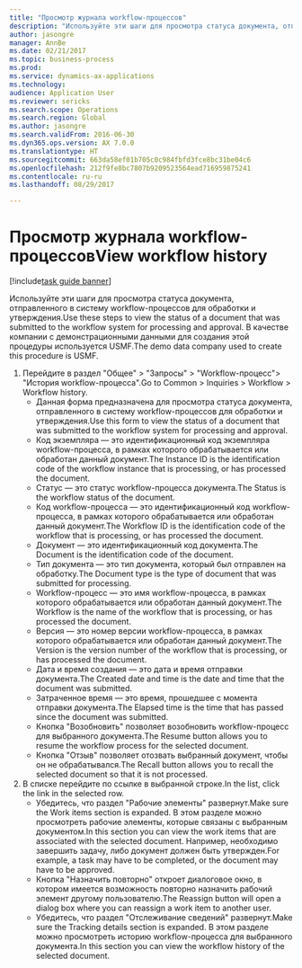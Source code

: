 ```yaml
--- 
title: "Просмотр журнала workflow-процессов"
description: "Используйте эти шаги для просмотра статуса документа, отправленного в систему workflow-процессов для обработки и утверждения."
author: jasongre
manager: AnnBe
ms.date: 02/21/2017
ms.topic: business-process
ms.prod: 
ms.service: dynamics-ax-applications
ms.technology: 
audience: Application User
ms.reviewer: sericks
ms.search.scope: Operations
ms.search.region: Global
ms.author: jasongre
ms.search.validFrom: 2016-06-30
ms.dyn365.ops.version: AX 7.0.0
ms.translationtype: HT
ms.sourcegitcommit: 663da58ef01b705c0c984fbfd3fce8bc31be04c6
ms.openlocfilehash: 212f9fe8bc7807b9209523564ead716959875241
ms.contentlocale: ru-ru
ms.lasthandoff: 08/29/2017

---
```

# <a name="view-workflow-history"></a><span data-ttu-id="da290-103">Просмотр журнала workflow-процессов</span><span class="sxs-lookup"><span data-stu-id="da290-103">View workflow history</span></span>

[!include[task guide banner](../../includes/task-guide-banner.md)]

<span data-ttu-id="da290-104">Используйте эти шаги для просмотра статуса документа, отправленного в систему workflow-процессов для обработки и утверждения.</span><span class="sxs-lookup"><span data-stu-id="da290-104">Use these steps to view the status of a document that was submitted to the workflow system for processing and approval.</span></span> <span data-ttu-id="da290-105">В качестве компании с демонстрационными данными для создания этой процедуры используется USMF.</span><span class="sxs-lookup"><span data-stu-id="da290-105">The demo data company used to create this procedure is USMF.</span></span>

1. <span data-ttu-id="da290-106">Перейдите в раздел "Общее" > "Запросы" > "Workflow-процесс"> "История workflow-процесса".</span><span class="sxs-lookup"><span data-stu-id="da290-106">Go to Common > Inquiries > Workflow > Workflow history.</span></span>
    * <span data-ttu-id="da290-107">Данная форма предназначена для просмотра статуса документа, отправленного в систему workflow-процессов для обработки и утверждения.</span><span class="sxs-lookup"><span data-stu-id="da290-107">Use this form to view the status of a document that was submitted to the workflow system for processing and approval.</span></span>  
    * <span data-ttu-id="da290-108">Код экземпляра — это идентификационный код экземпляра workflow-процесса, в рамках которого обрабатывается или обработан данный документ.</span><span class="sxs-lookup"><span data-stu-id="da290-108">The Instance ID is      the identification code of the workflow instance that is processing, or has processed the document.</span></span>  
    * <span data-ttu-id="da290-109">Статус — это статус workflow-процесса документа.</span><span class="sxs-lookup"><span data-stu-id="da290-109">The Status is the workflow status of the document.</span></span>  
    * <span data-ttu-id="da290-110">Код workflow-процесса — это идентификационный код workflow-процесса, в рамках которого обрабатывается или обработан данный документ.</span><span class="sxs-lookup"><span data-stu-id="da290-110">The Workflow ID is the identification code of the workflow that is processing, or has processed the document.</span></span>  
    * <span data-ttu-id="da290-111">Документ — это идентификационный код документа.</span><span class="sxs-lookup"><span data-stu-id="da290-111">The Document is the identification code of the document.</span></span>  
    * <span data-ttu-id="da290-112">Тип документа — это тип документа, который был отправлен на обработку.</span><span class="sxs-lookup"><span data-stu-id="da290-112">The Document type is the type of document that was submitted for processing.</span></span>  
    * <span data-ttu-id="da290-113">Workflow-процесс — это имя workflow-процесса, в рамках которого обрабатывается или обработан данный документ.</span><span class="sxs-lookup"><span data-stu-id="da290-113">The Workflow is the name of the workflow that is processing, or has processed the document.</span></span>  
    * <span data-ttu-id="da290-114">Версия — это номер версии workflow-процесса, в рамках которого обрабатывается или обработан данный документ.</span><span class="sxs-lookup"><span data-stu-id="da290-114">The Version is the version number of the workflow that is processing, or has processed the document.</span></span>  
    * <span data-ttu-id="da290-115">Дата и время создания — это дата и время отправки документа.</span><span class="sxs-lookup"><span data-stu-id="da290-115">The Created date and time is the date and time that the document was submitted.</span></span>  
    * <span data-ttu-id="da290-116">Затраченное время — это время, прошедшее с момента отправки документа.</span><span class="sxs-lookup"><span data-stu-id="da290-116">The Elapsed time is the time that has passed since the document was submitted.</span></span>  
    * <span data-ttu-id="da290-117">Кнопка "Возобновить" позволяет возобновить workflow-процесс для выбранного документа.</span><span class="sxs-lookup"><span data-stu-id="da290-117">The Resume button allows you to resume the workflow process for the selected document.</span></span>  
    * <span data-ttu-id="da290-118">Кнопка "Отзыв" позволяет отозвать выбранный документ, чтобы он не обрабатывался.</span><span class="sxs-lookup"><span data-stu-id="da290-118">The Recall button allows you to recall the selected document so that it is not processed.</span></span>   
2. <span data-ttu-id="da290-119">В списке перейдите по ссылке в выбранной строке.</span><span class="sxs-lookup"><span data-stu-id="da290-119">In the list, click the link in the selected row.</span></span>
    * <span data-ttu-id="da290-120">Убедитесь, что раздел "Рабочие элементы" развернут.</span><span class="sxs-lookup"><span data-stu-id="da290-120">Make sure the Work items section is expanded.</span></span>    <span data-ttu-id="da290-121">В этом разделе можно просмотреть рабочие элементы, которые связаны с выбранным документом.</span><span class="sxs-lookup"><span data-stu-id="da290-121">In this section you can view the work items that are associated with the selected document.</span></span> <span data-ttu-id="da290-122">Например, необходимо завершить задачу, либо документ должен быть утвержден.</span><span class="sxs-lookup"><span data-stu-id="da290-122">For example, a task may have to be completed, or the document may have to be approved.</span></span>  
    * <span data-ttu-id="da290-123">Кнопка "Назначить повторно" откроет диалоговое окно, в котором имеется возможность повторно назначить рабочий элемент другому пользователю.</span><span class="sxs-lookup"><span data-stu-id="da290-123">The Reassign button will open a dialog box where you can reassign a work item to another user.</span></span>  
    * <span data-ttu-id="da290-124">Убедитесь, что раздел "Отслеживание сведений" развернут.</span><span class="sxs-lookup"><span data-stu-id="da290-124">Make sure the Tracking details section is expanded.</span></span>    <span data-ttu-id="da290-125">В этом разделе можно просмотреть историю workflow-процесса для выбранного документа.</span><span class="sxs-lookup"><span data-stu-id="da290-125">In this section you can view the workflow history of the selected document.</span></span>  


